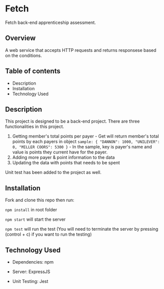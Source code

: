 # Fetch
Fetch back-end apprenticeship assessment.

## Overview
A web service that accepts HTTP requests and returns responsese based on the conditions.

## Table of contents
- Description
- Installation
- Technology Used

## Description
This project is designed to be a back-end project.
There are three functionalities in this project.
  1. Getting member's total points per payer
    - Get will return member's total points by each payers in object
    ```
    sample:
    {
      "DANNON": 1000,
      "UNILEVER": 0,
      "MILLER COORS": 5300
    }
    ```
    - In the sample, key is payer's name and value is points they current have for the payer.
  3. Adding more payer & point information to the data
  4. Updating the data with points that needs to be spent

Unit test has been added to the project as well.

## Installation
Fork and clone this repo then run:

`npm install` in root folder

`npm start` will start the server

`npm test` will run the test (You will need to terminate the server by pressing (control + c) if you want to run the testing)
  
## Technology Used
- Dependencies: npm

- Server: ExpressJS

- Unit Testing: Jest
